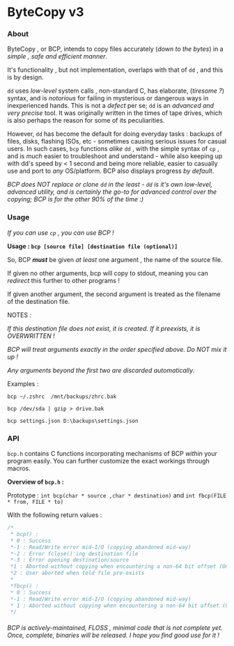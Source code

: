 # ByteCopy v3
 
### About
ByteCopy , or BCP, intends to copy files accurately (_down to the bytes_) in a _simple , safe and efficient manner_.
 
It's functionality , but not implementation, overlaps with that of `dd` , and this is by design. 
 
`dd` uses _low-level_ system calls , non-standard C, has elaborate, (_tiresome ?_) syntax, and is _notorious_ for failing in mysterious or dangerous ways in inexperienced hands. This is not a _defect_ per se; `dd` is an _advanced and very precise_ tool. It was originally written in the times of tape drives, which is also perhaps the reason for some of its peculiarities.
 
However, `dd` has become the default for doing everyday tasks : backups of files, disks, flashing ISOs, etc - sometimes causing serious issues for casual users. In such cases, `bcp` functions _alike_ `dd` , with the simple syntax of `cp` , and is _much_ easier to troubleshoot and understand - while also keeping up with dd's speed by < 1 second and being more reliable, easier to casually use and port to _any_ OS/platform. BCP also displays progress _by default_.
 
_BCP does NOT replace or clone `dd` in the least - `dd` is it's own low-level, advanced utility, and is certainly the go-to for advanced control over the copying; BCP is for the other 90% of the time :)_
 
### Usage
_If you can use `cp` , you can use BCP !_
 
**Usage : `bcp [source file] [destination file (optional)]`**
 
So, BCP **_must_** be given _at least_ one argument , the name of the source file.
 
If given no other arguments, bcp will copy to stdout, meaning you can _redirect_ this further to other programs !

If given another argument, the second argument is treated as the filename of the destination file.
 
NOTES :

_If this destination file does not exist, it is created. If it preexists, it is OVERWRITTEN !_

_BCP will treat arguments *exactly* in the order specified above. Do NOT mix it up !_

_Any arguments beyond the first two are discarded automatically_.
  
Examples :
```
bcp ~/.zshrc  /mnt/backups/zhrc.bak
	
bcp /dev/sda | gzip > drive.bak
	
bcp settings.json D:\backups\settings.json
```	
### API
`bcp.h` contains C functions incorporating mechanisms of BCP _within_ your program easily.
You can further customize the exact workings through macros.

**Overview of `bcp.h` :**
 
Prototype : `int bcp(char * source ,char * destination)` and `int fbcp(FILE * from, FILE * to)`

With the following return values :
```c
/*
 * bcp() :
 * 0 : Success
 *-1 : Read/Write error mid-I/O (copying abandoned mid-way)
 *-2 : Error fclose()'ing destination file
 *-3 : Error opening destination/source
 *1 : Aborted without copying when encountering a non-64 bit offset (Only if you need to print progress as copying)
 *2 : User aborted when told file pre-exists
 *
 *fbcp() :
 * 0 : Success
 *-1 : Read/Write error mid-I/O (copying abandoned mid-way)
 * 1 : Aborted without copying when encountering a non-64 bit offset (Only if you need to print progress as copying)
 */
```	
###### BCP is actively-maintained, FLOSS , minimal code that is _not complete yet_. Once, complete, binaries will be released. I hope you find good use for it !
